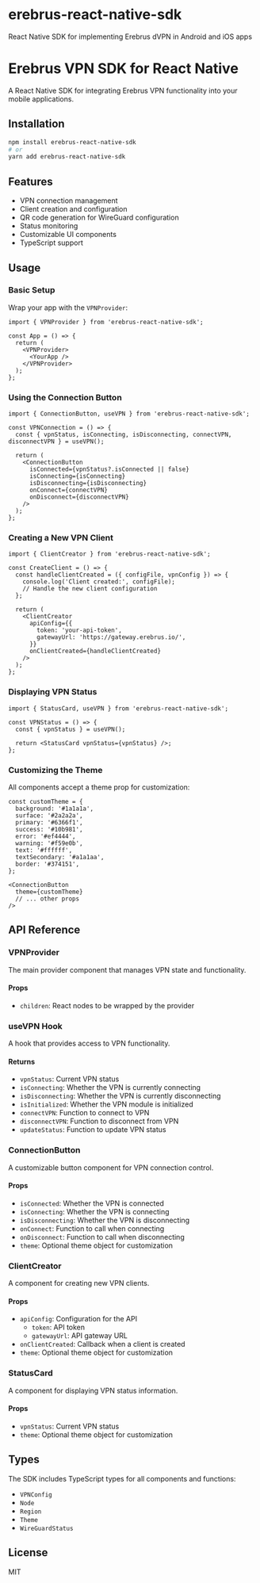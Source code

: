 # erebrus-react-native-sdk
React Native SDK for implementing Erebrus dVPN in Android and iOS apps
# Erebrus VPN SDK for React Native

A React Native SDK for integrating Erebrus VPN functionality into your mobile applications.

## Installation

```bash
npm install erebrus-react-native-sdk
# or
yarn add erebrus-react-native-sdk
```

## Features

- VPN connection management
- Client creation and configuration
- QR code generation for WireGuard configuration
- Status monitoring
- Customizable UI components
- TypeScript support

## Usage

### Basic Setup

Wrap your app with the `VPNProvider`:

```tsx
import { VPNProvider } from 'erebrus-react-native-sdk';

const App = () => {
  return (
    <VPNProvider>
      <YourApp />
    </VPNProvider>
  );
};
```

### Using the Connection Button

```tsx
import { ConnectionButton, useVPN } from 'erebrus-react-native-sdk';

const VPNConnection = () => {
  const { vpnStatus, isConnecting, isDisconnecting, connectVPN, disconnectVPN } = useVPN();

  return (
    <ConnectionButton
      isConnected={vpnStatus?.isConnected || false}
      isConnecting={isConnecting}
      isDisconnecting={isDisconnecting}
      onConnect={connectVPN}
      onDisconnect={disconnectVPN}
    />
  );
};
```

### Creating a New VPN Client

```tsx
import { ClientCreator } from 'erebrus-react-native-sdk';

const CreateClient = () => {
  const handleClientCreated = ({ configFile, vpnConfig }) => {
    console.log('Client created:', configFile);
    // Handle the new client configuration
  };

  return (
    <ClientCreator
      apiConfig={{
        token: 'your-api-token',
        gatewayUrl: 'https://gateway.erebrus.io/',
      }}
      onClientCreated={handleClientCreated}
    />
  );
};
```

### Displaying VPN Status

```tsx
import { StatusCard, useVPN } from 'erebrus-react-native-sdk';

const VPNStatus = () => {
  const { vpnStatus } = useVPN();

  return <StatusCard vpnStatus={vpnStatus} />;
};
```

### Customizing the Theme

All components accept a theme prop for customization:

```tsx
const customTheme = {
  background: '#1a1a1a',
  surface: '#2a2a2a',
  primary: '#6366f1',
  success: '#10b981',
  error: '#ef4444',
  warning: '#f59e0b',
  text: '#ffffff',
  textSecondary: '#a1a1aa',
  border: '#374151',
};

<ConnectionButton
  theme={customTheme}
  // ... other props
/>
```

## API Reference

### VPNProvider

The main provider component that manages VPN state and functionality.

#### Props

- `children`: React nodes to be wrapped by the provider

### useVPN Hook

A hook that provides access to VPN functionality.

#### Returns

- `vpnStatus`: Current VPN status
- `isConnecting`: Whether the VPN is currently connecting
- `isDisconnecting`: Whether the VPN is currently disconnecting
- `isInitialized`: Whether the VPN module is initialized
- `connectVPN`: Function to connect to VPN
- `disconnectVPN`: Function to disconnect from VPN
- `updateStatus`: Function to update VPN status

### ConnectionButton

A customizable button component for VPN connection control.

#### Props

- `isConnected`: Whether the VPN is connected
- `isConnecting`: Whether the VPN is connecting
- `isDisconnecting`: Whether the VPN is disconnecting
- `onConnect`: Function to call when connecting
- `onDisconnect`: Function to call when disconnecting
- `theme`: Optional theme object for customization

### ClientCreator

A component for creating new VPN clients.

#### Props

- `apiConfig`: Configuration for the API
  - `token`: API token
  - `gatewayUrl`: API gateway URL
- `onClientCreated`: Callback when a client is created
- `theme`: Optional theme object for customization

### StatusCard

A component for displaying VPN status information.

#### Props

- `vpnStatus`: Current VPN status
- `theme`: Optional theme object for customization

## Types

The SDK includes TypeScript types for all components and functions:

- `VPNConfig`
- `Node`
- `Region`
- `Theme`
- `WireGuardStatus`

## License

MIT

